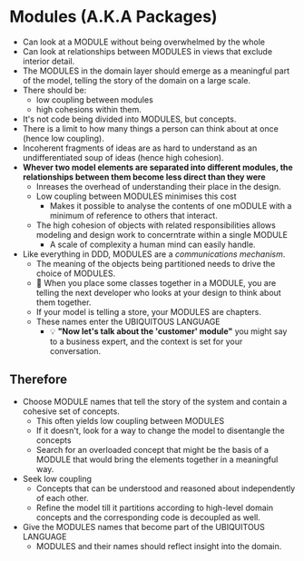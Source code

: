 # Modules (A.K.A Packages)

- Can look at a MODULE without being overwhelmed by the whole
- Can look at relationships between MODULES in views that exclude interior detail.
- The MODULES in the domain layer should emerge as a meaningful part of the model, telling the story of the domain on a large scale.
- There should be:
  - low coupling between modules
  - high cohesions within them.
- It's not code being divided into MODULES, but concepts.
- There is a limit to how many things a person can think about at once (hence low coupling).
- Incoherent fragments of ideas are as hard to understand as an undifferentiated soup of ideas (hence high cohesion).
- **Whever two model elements are separated into different modules, the relationships between them become less direct than they were**
  - Inreases the overhead of understanding their place in the design.
  - Low coupling between MODULES minimises this cost
    - Makes it possible to analyse the contents of one mODULE with a minimum of reference to others that interact.
  - The high cohesion of objects with related responsibilities allows modeling and design work to concerntrate within a single MODULE
    - A scale of complexity a human mind can easily handle.
- Like everything in DDD, MODULES are a *communications mechanism*.
  - The meaning of the objects being partitioned needs to drive the choice of MODULES.
  - 💭 When you place some classes together in a MODULE, you are telling the next developer who looks at your design to think about them together.
  - If your model is telling a store, your MODULES are chapters.
  - These names enter the UBIQUITOUS LANGUAGE
    - 💡 **"Now let's talk about the 'customer' module"** you might say to a business expert, and the context is set for your conversation.

## Therefore

- Choose MODULE names that tell the story of the system and contain a cohesive set of concepts.
  - This often yields low coupling between MODULES
  - If it doesn't, look for a way to change the model to disentangle the concepts
  - Search for an overloaded concept that might be the basis of a MODULE that would bring the elements together in a meaningful way.
- Seek low coupling
  - Concepts that can be understood and reasoned about independently of each other.
  - Refine the model till it partitions according to high-level domain concepts and the corresponding code is decoupled as well.
- Give the MODULES names that become part of the UBIQUITOUS LANGUAGE
  - MODULES and their names should reflect insight into the domain.